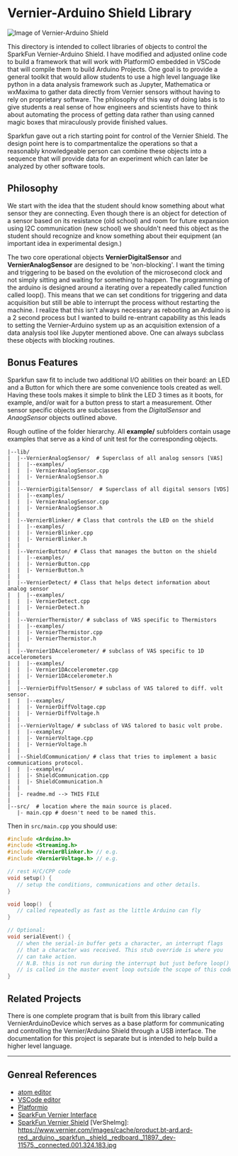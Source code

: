 # Vernier-Arduino Shield Library

![Image of Vernier-Arduino Shield](https://www.vernier.com/images/cache/product.bt-ard.ard-red._arduino._sparkfun._shield._redboard._11897._dev-11575._connected.001.324.183.jpg)

This directory is intended to collect libraries of objects to control the SparkFun Vernier-Arduino Shield. I have modified and adjusted online code to build a
framework that will work with PlatformIO embedded in VSCode that will compile them to build Arduino Projects.  One goal is to provide a general toolkit that would allow students to use a high level language like python in a data analysis framework such as Jupyter, Mathematica or wxMaxima to gather data directly from Vernier sensors without having to rely on proprietary software.  The philosophy of this way of doing labs is to give students a real sense of how engineers and scientists have to think about automating the process of getting data rather than using canned magic boxes that miraculously provide finished values.

Sparkfun gave out a rich starting point for control of the Vernier Shield.  The design point here is to compartmentalize the operations so that a reasonably knowledgeable person can combine these objects into a sequence that will provide data for an experiment which can later be analyzed by other software tools.

## Philosophy
We start with the idea that the student should know something about what sensor they are connecting.  Even though there is an object for detection of a
sensor based on its resistance (old school) and room for future expansion using I2C communication (new school) we shouldn't need this object as the student should recognize and know something about their equipment (an important idea in experimental design.)

The two core operational objects **VernierDigitalSensor** and **VernierAnalogSensor** are designed to be 'non-blocking'.  I want the timing and triggering to be based on the evolution of the microsecond clock and not simply sitting and waiting for something to happen.  The programming of the arduino is designed around a iterating over a repeatedly called function called loop(). This means that we can set conditions for triggering and data acquisition but still be able to interrupt the process without restarting the machine. I realize that this isn't always necessary as rebooting an Arduino is a 2 second process but I wanted to build re-entrant capability as this leads to setting the Vernier-Arduino system up as an acquisition extension of a data analysis tool like Jupyter mentioned above. One can always subclass these objects with blocking routines.

## Bonus Features
Sparkfun saw fit to include two additional I/O abilities on their board: an LED and a Button for which there are some convenience tools created as well. Having these tools makes it simple to blink the LED 3 times as it boots, for example, and/or wait for a button press to start a measurement.  Other sensor specific objects are subclasses from the _DigitalSensor_ and _AnaogSensor_ objects outlined above.

Rough outline of the folder hierarchy.  All **example/** subfolders contain usage examples that serve as a kind of unit test for the corresponding objects.

```
|--lib/
|  |--VernierAnalogSensor/  # Superclass of all analog sensors [VAS]
|  |  |--examples/
|  |  |- VernierAnalogSensor.cpp
|  |  |- VernierAnalogSensor.h
|  |
|  |--VernierDigitalSensor/  # Superclass of all digital sensors [VDS]
|  |  |--examples/
|  |  |- VernierAnalogSensor.cpp
|  |  |- VernierAnalogSensor.h
|  |
|  |--VernierBlinker/ # Class that controls the LED on the shield
|  |  |--examples/
|  |  |- VernierBlinker.cpp
|  |  |- VernierBlinker.h
|  |
|  |--VernierButton/ # Class that manages the button on the shield
|  |  |--examples/
|  |  |- VernierButton.cpp
|  |  |- VernierButton.h
|  |
|  |--VernierDetect/ # Class that helps detect information about analog sensor
|  |  |--examples/
|  |  |- VernierDetect.cpp
|  |  |- VernierDetect.h
|  |
|  |--VernierThermistor/ # subclass of VAS specific to Thermistors
|  |  |--examples/
|  |  |- VernierThermistor.cpp
|  |  |- VernierThermistor.h
|  |
|  |--Vernier1DAccelerometer/ # subclass of VAS specific to 1D accelerometers
|  |  |--examples/
|  |  |- Vernier1DAccelerometer.cpp
|  |  |- Vernier1DAccelerometer.h
|  |
|  |--VernierDiffVoltSensor/ # subclass of VAS talored to diff. volt sensor.
|  |  |--examples/
|  |  |- VernierDiffVoltage.cpp
|  |  |- VernierDiffVoltage.h
|  |
|  |--VernierVoltage/ # subclass of VAS talored to basic volt probe.
|  |  |--examples/
|  |  |- VernierVoltage.cpp
|  |  |- VernierVoltage.h
|  |
|  |--ShieldCommunication/ # class that tries to implement a basic communications protocol.
|  |  |--examples/
|  |  |- ShieldCommunication.cpp
|  |  |- ShieldCommunication.h
|  |
|  |- readme.md --> THIS FILE
|
|--src/  # location where the main source is placed.
   |- main.cpp # doesn't need to be named this.
```

Then in `src/main.cpp` you should use:
```C++
#include <Arduino.h>
#include <Streaming.h>
#include <VernierBlinker.h> // e.g.
#include <VernierVoltage.h> // e.g.

// rest H/C/CPP code
void setup() {
   // setup the conditions, communications and other details.
}

void loop()  {
   // called repeatedly as fast as the little Arduino can fly
}

// Optional:
void serialEvent() {
   // when the serial-in buffer gets a character, an interrupt flags
   // that a character was received. This stub override is where you
   // can take action.
   // N.B. this is not run during the interrupt but just before loop()
   // is called in the master event loop outside the scope of this code.
}
```
## Related Projects
There is one complete program that is built from this library called VernierArduinoDevice which serves as a base platform for communicating and controlling the Vernier/Arduino Shield through a USB interface. The documentation for this project is separate but is intended to help build a higher level language.


---

## Genreal References
* [atom editor](http://www.atom.io "Atom Hackable Editor")
* [VSCode editor](https://code.visualstudio.com/)
* [Platformio](http://platformio.org/ "Open source IoT IDE")
* [SparkFun Vernier Interface](https://github.com/sparkfun/Vernier_Interface_Shield)
* [SparkFun Vernier Shield]()
[VerSheImg]: https://www.vernier.com/images/cache/product.bt-ard.ard-red._arduino._sparkfun._shield._redboard._11897._dev-11575._connected.001.324.183.jpg
